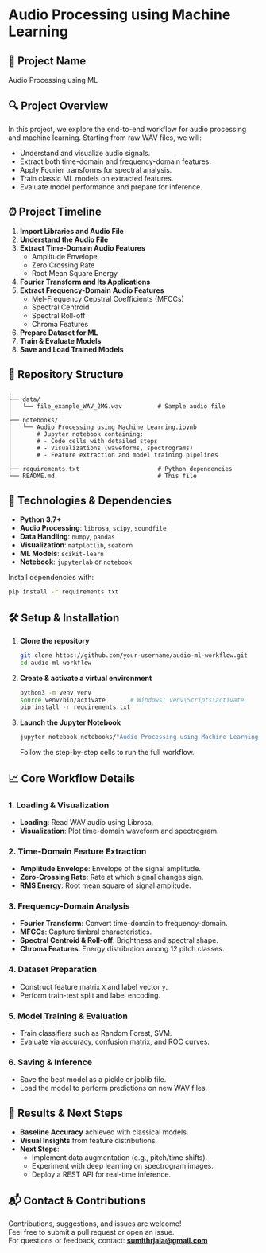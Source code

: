 # Audio Processing using Machine Learning

## 🚀 Project Name
Audio Processing using ML

## 🔍 Project Overview
In this project, we explore the end-to-end workflow for audio processing and machine learning. Starting from raw WAV files, we will:
- Understand and visualize audio signals.
- Extract both time-domain and frequency-domain features.
- Apply Fourier transforms for spectral analysis.
- Train classic ML models on extracted features.
- Evaluate model performance and prepare for inference.

## ⏰ Project Timeline
1. **Import Libraries and Audio File**  
2. **Understand the Audio File**  
3. **Extract Time-Domain Audio Features**  
   - Amplitude Envelope  
   - Zero Crossing Rate  
   - Root Mean Square Energy  
4. **Fourier Transform and Its Applications**  
5. **Extract Frequency-Domain Audio Features**  
   - Mel-Frequency Cepstral Coefficients (MFCCs)  
   - Spectral Centroid  
   - Spectral Roll-off  
   - Chroma Features  
6. **Prepare Dataset for ML**  
7. **Train & Evaluate Models**  
8. **Save and Load Trained Models**  

## 🧩 Repository Structure

```
.
├── data/
│   └── file_example_WAV_2MG.wav          # Sample audio file
│
├── notebooks/
│   └── Audio Processing using Machine Learning.ipynb
│       # Jupyter notebook containing:
│       # - Code cells with detailed steps
│       # - Visualizations (waveforms, spectrograms)
│       # - Feature extraction and model training pipelines
│
├── requirements.txt                      # Python dependencies
└── README.md                             # This file
```

## 🔧 Technologies & Dependencies
- **Python 3.7+**  
- **Audio Processing**: `librosa`, `scipy`, `soundfile`  
- **Data Handling**: `numpy`, `pandas`  
- **Visualization**: `matplotlib`, `seaborn`  
- **ML Models**: `scikit-learn`  
- **Notebook**: `jupyterlab` or `notebook`  

Install dependencies with:
```bash
pip install -r requirements.txt
```

## 🛠️ Setup & Installation

1. **Clone the repository**  
   ```bash
   git clone https://github.com/your-username/audio-ml-workflow.git
   cd audio-ml-workflow
   ```

2. **Create & activate a virtual environment**  
   ```bash
   python3 -m venv venv
   source venv/bin/activate       # Windows: venv\Scripts\activate
   pip install -r requirements.txt
   ```

3. **Launch the Jupyter Notebook**  
   ```bash
   jupyter notebook notebooks/"Audio Processing using Machine Learning.ipynb"
   ```
   Follow the step-by-step cells to run the full workflow.

## 📈 Core Workflow Details

### 1. Loading & Visualization
- **Loading**: Read WAV audio using Librosa.  
- **Visualization**: Plot time-domain waveform and spectrogram.

### 2. Time-Domain Feature Extraction
- **Amplitude Envelope**: Envelope of the signal amplitude.  
- **Zero-Crossing Rate**: Rate at which signal changes sign.  
- **RMS Energy**: Root mean square of signal amplitude.

### 3. Frequency-Domain Analysis
- **Fourier Transform**: Convert time-domain to frequency-domain.  
- **MFCCs**: Capture timbral characteristics.  
- **Spectral Centroid & Roll-off**: Brightness and spectral shape.  
- **Chroma Features**: Energy distribution among 12 pitch classes.

### 4. Dataset Preparation
- Construct feature matrix `X` and label vector `y`.  
- Perform train-test split and label encoding.

### 5. Model Training & Evaluation
- Train classifiers such as Random Forest, SVM.  
- Evaluate via accuracy, confusion matrix, and ROC curves.

### 6. Saving & Inference
- Save the best model as a pickle or joblib file.  
- Load the model to perform predictions on new WAV files.

## 🎯 Results & Next Steps
- **Baseline Accuracy** achieved with classical models.  
- **Visual Insights** from feature distributions.  
- **Next Steps**:
  - Implement data augmentation (e.g., pitch/time shifts).  
  - Experiment with deep learning on spectrogram images.  
  - Deploy a REST API for real-time inference.

## 📬 Contact & Contributions
Contributions, suggestions, and issues are welcome!  
Feel free to submit a pull request or open an issue.  
For questions or feedback, contact: **sumithrjala@gmail.com**
